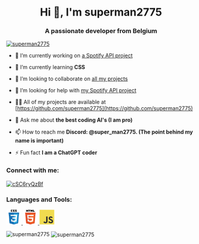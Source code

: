 <h1 align="center">Hi 👋, I'm superman2775</h1>
<h3 align="center">A passionate developer from Belgium</h3>

<p align="left"> <a href="https://github.com/ryo-ma/github-profile-trophy"><img src="https://github-profile-trophy.vercel.app/?username=superman2775" alt="superman2775" /></a> </p>

- 🔭 I’m currently working on [a Spotify API project](https://github.com/superman2775/spotify-smpp)

- 🌱 I’m currently learning **CSS**

- 👯 I’m looking to collaborate on [all my projects](https://github.com/superman2775)

- 🤝 I’m looking for help with [my Spotify API project](https://github.com/superman2775/spotify-smpp)

- 👨‍💻 All of my projects are available at [https://github.com/superman2775](https://github.com/superman2775)

- 💬 Ask me about **the best coding AI's (I am pro)**

- 📫 How to reach me **Discord: @super_man2775. (The point behind my name is important)**

- ⚡ Fun fact **I am a ChatGPT coder**

<h3 align="left">Connect with me:</h3>
<p align="left">
<a href="https://discord.gg/cSC6ryQzBf" target="blank"><img align="center" src="https://raw.githubusercontent.com/rahuldkjain/github-profile-readme-generator/master/src/images/icons/Social/discord.svg" alt="cSC6ryQzBf" height="30" width="40" /></a>
</p>

<h3 align="left">Languages and Tools:</h3>
<p align="left"> <a href="https://www.w3schools.com/css/" target="_blank" rel="noreferrer"> <img src="https://raw.githubusercontent.com/devicons/devicon/master/icons/css3/css3-original-wordmark.svg" alt="css3" width="40" height="40"/> </a> <a href="https://www.w3.org/html/" target="_blank" rel="noreferrer"> <img src="https://raw.githubusercontent.com/devicons/devicon/master/icons/html5/html5-original-wordmark.svg" alt="html5" width="40" height="40"/> </a> <a href="https://developer.mozilla.org/en-US/docs/Web/JavaScript" target="_blank" rel="noreferrer"> <img src="https://raw.githubusercontent.com/devicons/devicon/master/icons/javascript/javascript-original.svg" alt="javascript" width="40" height="40"/> </a> </p>

<p><img align="left" src="https://github-readme-stats.vercel.app/api/top-langs?username=superman2775&show_icons=true&locale=en&layout=compact" alt="superman2775" /></p>

<p>&nbsp;<img align="center" src="https://github-readme-stats.vercel.app/api?username=superman2775&show_icons=true&locale=en" alt="superman2775" /></p>
